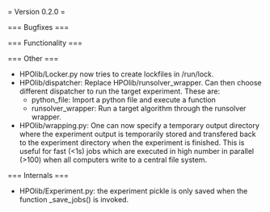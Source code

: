 = Version 0.2.0 =

=== Bugfixes ===

=== Functionality ===

=== Other ===

* HPOlib/Locker.py now tries to create lockfiles in /run/lock.
* HPOlib/dispatcher: Replace HPOlib/runsolver_wrapper. Can then choose different dispatcher to run the target experiment. These are:
    * python_file: Import a python file and execute a function
    * runsolver_wrapper: Run a target algorithm through the runsolver wrapper.
* HPOlib/wrapping.py: One can now specify a temporary output directory where the experiment output is temporarily stored and 
    transfered back to the experiment directory when the experiment is finished. This is useful for fast (<1s) jobs which are executed
    in high number in parallel (>100) when all computers write to a central file system.
    
=== Internals ===

* HPOlib/Experiment.py: the experiment pickle is only saved when the function _save_jobs() is invoked.
